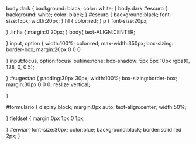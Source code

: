 body.dark {
  background: black;
    color: white;
}
body.dark #escuro {
  background: white;
  color: black;
}
#escuro {
  background:black;
  font-size:15px; 
  width:20px;
}
h1 {
color:red;
}
p {
font-size:20px;
  
}
.linha {
 margin:0 20px;
}
body{
  text-ALIGN:CENTER;

}
input, option {
width:100%;
  color:red;
 max-width:350px;
  box-sizing: border-box;
  margin:20px 0 0 0
 
 
}
input:focus, option:focus{
  outiine:none;
  box-shadow: 5px 5px 10px rgba(0, 128, 0, 0.5);

}
#sugestao {
 padding:30px 30px;
  width:100%;
  box-sizing:border-box;
  margin:30px 0 0 0;
  reslize:vertical;
  
 
}

#formulario {
 display:block;
 margin:0px  auto;
  text-align:center;
  width:50%;
 
  
  
}
fieldset {
  margin:0px 1px 0 1px;
 
}
#enviar{
  font-size:30px;
  color:blue;
  background:black;
  border:solid red 2px;
}

